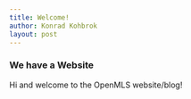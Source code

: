 ```yaml
---
title: Welcome!
author: Konrad Kohbrok
layout: post
---
```


### We have a Website

Hi and welcome to the OpenMLS website/blog!
